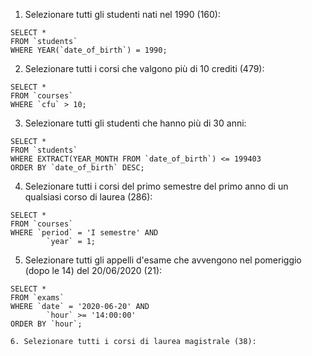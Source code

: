 1. Selezionare tutti gli studenti nati nel 1990 (160):

```
SELECT *
FROM `students`
WHERE YEAR(`date_of_birth`) = 1990;
```

2. Selezionare tutti i corsi che valgono più di 10 crediti (479):

```
SELECT *
FROM `courses`
WHERE `cfu` > 10;
```

3.  Selezionare tutti gli studenti che hanno più di 30 anni:

```
SELECT *
FROM `students`
WHERE EXTRACT(YEAR_MONTH FROM `date_of_birth`) <= 199403
ORDER BY `date_of_birth` DESC;
```

4. Selezionare tutti i corsi del primo semestre del primo anno di un qualsiasi corso di laurea (286):

```
SELECT *
FROM `courses`
WHERE `period` = 'I semestre' AND
        `year` = 1;
```

5. Selezionare tutti gli appelli d'esame che avvengono nel pomeriggio (dopo le 14) del 20/06/2020 (21):

```
SELECT *
FROM `exams`
WHERE `date` = '2020-06-20' AND
        `hour` >= '14:00:00'
ORDER BY `hour`;

6. Selezionare tutti i corsi di laurea magistrale (38):

```

```

```
